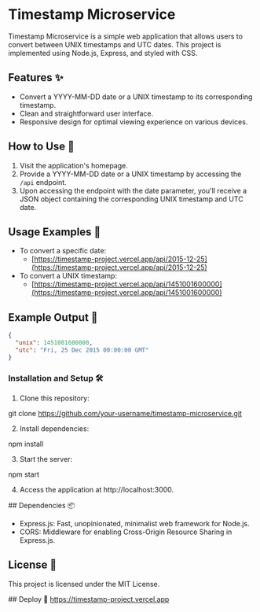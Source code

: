 # Timestamp Microservice

Timestamp Microservice is a simple web application that allows users to convert between UNIX timestamps and UTC dates. This project is implemented using Node.js, Express, and styled with CSS.

## Features ✨

- Convert a YYYY-MM-DD date or a UNIX timestamp to its corresponding timestamp.
- Clean and straightforward user interface.
- Responsive design for optimal viewing experience on various devices.

## How to Use 🚀

1. Visit the application's homepage.
2. Provide a YYYY-MM-DD date or a UNIX timestamp by accessing the `/api` endpoint.
3. Upon accessing the endpoint with the date parameter, you'll receive a JSON object containing the corresponding UNIX timestamp and UTC date.

## Usage Examples 📝

- To convert a specific date:
  - [https://timestamp-project.vercel.app/api/2015-12-25](https://timestamp-project.vercel.app/api/2015-12-25)
- To convert a UNIX timestamp:
  - [https://timestamp-project.vercel.app/api/1451001600000](https://timestamp-project.vercel.app/api/1451001600000)

## Example Output 📄

```json
{
  "unix": 1451001600000,
  "utc": "Fri, 25 Dec 2015 00:00:00 GMT"
}
```

### Installation and Setup 🛠️

1. Clone this repository:

git clone https://github.com/your-username/timestamp-microservice.git

2. Install dependencies:

npm install

3. Start the server:

npm start

4. Access the application at http://localhost:3000.

## Dependencies 📦
- Express.js: Fast, unopinionated, minimalist web framework for Node.js.
- CORS: Middleware for enabling Cross-Origin Resource Sharing in Express.js.

## License 📄
This project is licensed under the MIT License.

## Deploy 🙌
https://timestamp-project.vercel.app
